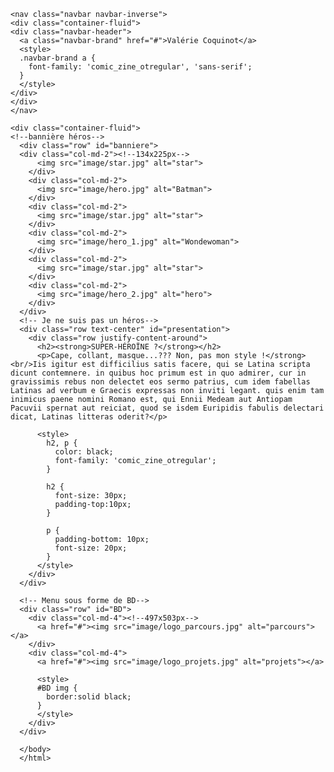 <!DOCTYPE HTML>
<html>
  <head>
    <meta charset="utf-8">
    <link href="assets/css/bootstrap.css" rel="stylesheet">
    <link rel="stylesheet" href="stylesheet.css" type="text/css">
    <title>Définir</title>
  </head>
  <body>

<style>
@font-face {
    font-family: 'comic_zine_otregular';
    src: url('comic_zine_ot-webfont.eot');
    src: url('comic_zine_ot-webfont.eot?#iefix') format('embedded-opentype'),
         url('comic_zine_ot-webfont.woff') format('woff'),
         url('comic_zine_ot-webfont.ttf') format('truetype'),
         url('comic_zine_ot-webfont.svg#comic_zine_otregular') format('svg');
    font-weight: normal;
    font-style: normal;
}
</style>
    <nav class="navbar navbar-inverse">
    <div class="container-fluid">
    <div class="navbar-header">
      <a class="navbar-brand" href="#">Valérie Coquinot</a>
      <style>
      .navbar-brand a {
        font-family: 'comic_zine_otregular', 'sans-serif';
      }
      </style>
    </div>
    </div>
    </nav>

    <div class="container-fluid">
    <!--bannière héros-->
      <div class="row" id="banniere">
      <div class="col-md-2"><!--134x225px-->
          <img src="image/star.jpg" alt="star">
        </div>
        <div class="col-md-2">
          <img src="image/hero.jpg" alt="Batman">
        </div>
        <div class="col-md-2">
          <img src="image/star.jpg" alt="star">
        </div>
        <div class="col-md-2">
          <img src="image/hero_1.jpg" alt="Wondewoman">
        </div>
        <div class="col-md-2">
          <img src="image/star.jpg" alt="star">
        </div>
        <div class="col-md-2">
          <img src="image/hero_2.jpg" alt="hero">
        </div>
      </div>
      <!-- Je ne suis pas un héros-->
      <div class="row text-center" id="presentation">
        <div class="row justify-content-around">
          <h2><strong>SUPER-HÉROÏNE ?</strong></h2> 
          <p>Cape, collant, masque...??? Non, pas mon style !</strong><br/>Iis igitur est difficilius satis facere, qui se Latina scripta dicunt contemnere. in quibus hoc primum est in quo admirer, cur in gravissimis rebus non delectet eos sermo patrius, cum idem fabellas Latinas ad verbum e Graecis expressas non inviti legant. quis enim tam inimicus paene nomini Romano est, qui Ennii Medeam aut Antiopam Pacuvii spernat aut reiciat, quod se isdem Euripidis fabulis delectari dicat, Latinas litteras oderit?</p>
         
          <style>
            h2, p {
              color: black;
              font-family: 'comic_zine_otregular';
            }

            h2 {
              font-size: 30px;
              padding-top:10px;
            }

            p {
              padding-bottom: 10px;
              font-size: 20px;
            }
          </style>
        </div>
      </div>

      <!-- Menu sous forme de BD-->
      <div class="row" id="BD">
        <div class="col-md-4"><!--497x503px-->
          <a href="#"><img src="image/logo_parcours.jpg" alt="parcours"></a>
        </div>
        <div class="col-md-4">
          <a href="#"><img src="image/logo_projets.jpg" alt="projets"></a>
          
          <style>
          #BD img {
            border:solid black;
          }
          </style>
        </div>    
      </div>
      
      </body>
      </html>
